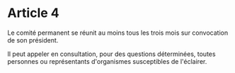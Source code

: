 # Article 4

Le comité permanent se réunit au moins tous les trois mois sur convocation de son président.

Il peut appeler en consultation, pour des questions déterminées, toutes personnes ou représentants d'organismes susceptibles de l'éclairer.
